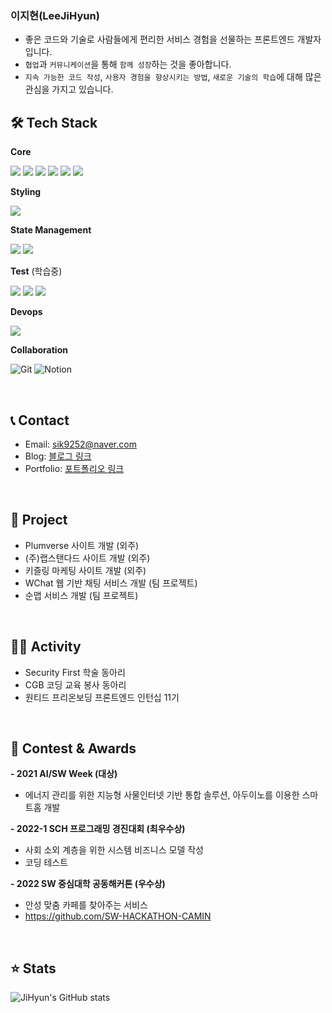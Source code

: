 <div>

### 이지현(LeeJiHyun)
- 좋은 코드와 기술로 사람들에게 편리한 서비스 경험을 선물하는 프론트엔드 개발자입니다.
- `협업`과 `커뮤니케이션`을 통해 `함께 성장`하는 것을 좋아합니다.
- `지속 가능한 코드 작성`, `사용자 경험을 향상시키는 방법`, `새로운 기술의 학습`에 대해 많은 관심을 가지고 있습니다.

</div>

## 🛠 Tech Stack

**Core**

<img src="https://img.shields.io/badge/HTML5-E34F26?style=flat&logo=html5&logoColor=white"/> <img src="https://img.shields.io/badge/CSS3-1572B6?style=flat&logo=css3&logoColor=white"/>
<img src="https://img.shields.io/badge/JavaScript-F7DF1E?style=flat&logo=javascript&logoColor=black"/> <img src="https://img.shields.io/badge/React-61DAFB?style=flat&logo=React&logoColor=black"/> <img src="https://img.shields.io/badge/Next-000000?style=flat&logo=Next.js&logoColor=white"/> <img src="https://img.shields.io/badge/Typescript-3178C6?style=flat&logo=TypeScript&logoColor=white"/>

**Styling**

<img src="https://img.shields.io/badge/Styled components-DB7093?style=flat&logo=Styled components&logoColor=white"/>

**State Management**

<img src="https://img.shields.io/badge/React Query-FF4154?style=flat&logo=React Query&logoColor=white"/> <img src="https://img.shields.io/badge/Recoil-3678e5?style=flat&logo=Recoil&logoColor=white"/>

**Test** (학습중)

<img src="https://img.shields.io/badge/Jest-C21325?style=flat&logo=Jest&logoColor=white"/> <img src="https://img.shields.io/badge/Vitest-6E9F18?style=flat&logo=Vitest&logoColor=white"/> <img src="https://img.shields.io/badge/Storybook-FF4785?style=flat&logo=Storybook&logoColor=white"/>

**Devops**

<img src="https://img.shields.io/badge/AWS-232F3E?style=flat&logo=Amazon AWS&logoColor=white"/>

**Collaboration**

![Git](https://img.shields.io/badge/-Git-F05032?style=flat&logo=Git&logoColor=white)
![Notion](https://img.shields.io/badge/-Notion-000000?style=flat&logo=Notion&logoColor=white)

<br>

## 📞 Contact

- Email: sik9252@naver.com
- Blog: [블로그 링크](https://coding-life-diary.tistory.com/)
- Portfolio: [포트폴리오 링크](https://spotted-cattle-1b3.notion.site/6772ba3fb0524c05a45201a6c966bd43)

<br>

## 📌 Project
- Plumverse 사이트 개발 (외주)
- (주)랩스탠다드 사이트 개발 (외주)
- 키즐링 마케팅 사이트 개발 (외주)
- WChat 웹 기반 채팅 서비스 개발 (팀 프로젝트)
- 순맵 서비스 개발 (팀 프로젝트)

<!-- [![Jihyun's/리포지토리이름 - GitHub](https://github-readme-stats.vercel.app/api/pin/?username=sik9252&repo=리포이름&theme=vision-friendly-dark)](https://github.com/sik9252/리포이름) -->

<br>

## 🚴🏻 Activity

- Security First 학술 동아리
- CGB 코딩 교육 봉사 동아리
- 원티드 프리온보딩 프론트엔드 인턴십 11기

<br>

## 🏅 Contest & Awards

**- 2021 AI/SW Week (대상)**
  - 에너지 관리를 위한 지능형 사물인터넷 기반 통합 솔루션, 아두이노를 이용한 스마트홈 개발
  
**- 2022-1 SCH 프로그래밍 경진대회 (최우수상)**
  - 사회 소외 계층을 위한 시스템 비즈니스 모델 작성
  - 코딩 테스트

**- 2022 SW 중심대학 공동해커톤 (우수상)**
  - 안성 맞춤 카페를 찾아주는 서비스
  - https://github.com/SW-HACKATHON-CAMIN

<br>

<!--## 💻 Algorithm

[![Solved.ac Profile](http://mazassumnida.wtf/api/v2/generate_badge?boj=beank)](https://solved.ac/beank/)

<br>-->

## ⭐️ Stats

![JiHyun's GitHub stats](https://github-readme-stats-sepia-three.vercel.app/api?username=sik9252&show_icons=true&theme=vision-friendly-dark)

<!--[![Top Langs](https://github-readme-stats.vercel.app/api/top-langs/?username=sik9252&layout=compact&hide=Shell,Ruby)](https://github.com/sik9252/github-readme-stats)-->

